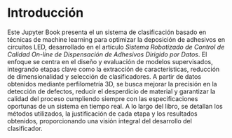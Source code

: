 # Introducción

Este Jupyter Book presenta el un sistema de clasificación basado en técnicas de machine learning para optimizar la deposición de adhesivos en circuitos LED, desarrollado en el artículo _Sistema Robotizado de Control de Calidad On-line de Dispensación de Adhesivos Dirigido por Datos_. El enfoque se centra en el diseño y evaluación de modelos supervisados, integrando etapas clave como la extracción de características, reducción de dimensionalidad y selección de clasificadores. A partir de datos obtenidos mediante perfilometría 3D, se busca mejorar la precisión en la detección de defectos, reducir el desperdicio de material y garantizar la calidad del proceso cumpliendo siempre con las especificaciones oportunas de un sistema en tiempo real. A lo largo del libro, se detallan los métodos utilizados, la justificación de cada etapa y los resultados obtenidos, proporcionando una visión integral del desarrollo del clasificador.

```{tableofcontents}
```
